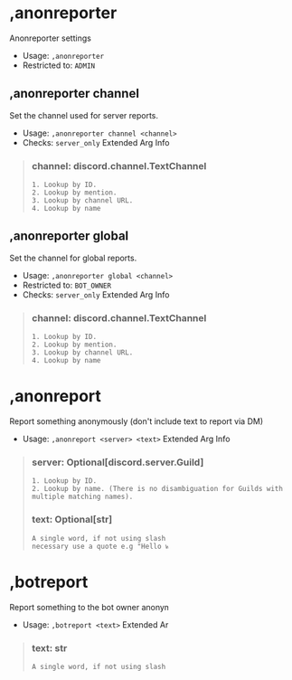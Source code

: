 # ,anonreporter
Anonreporter settings<br/>
 - Usage: `,anonreporter`
 - Restricted to: `ADMIN`
## ,anonreporter channel
Set the channel used for server reports.<br/>
 - Usage: `,anonreporter channel <channel>`
 - Checks: `server_only`
Extended Arg Info
> ### channel: discord.channel.TextChannel
> 
> 
>     1. Lookup by ID.
>     2. Lookup by mention.
>     3. Lookup by channel URL.
>     4. Lookup by name
> 
>     
## ,anonreporter global
Set the channel for global reports.<br/>
 - Usage: `,anonreporter global <channel>`
 - Restricted to: `BOT_OWNER`
 - Checks: `server_only`
Extended Arg Info
> ### channel: discord.channel.TextChannel
> 
> 
>     1. Lookup by ID.
>     2. Lookup by mention.
>     3. Lookup by channel URL.
>     4. Lookup by name
> 
>     
# ,anonreport
Report something anonymously (don't include text to report via DM)<br/>
 - Usage: `,anonreport <server> <text>`
Extended Arg Info
> ### server: Optional[discord.server.Guild]
> 
> 
>     1. Lookup by ID.
>     2. Lookup by name. (There is no disambiguation for Guilds with multiple matching names).
> 
>     
> ### text: Optional[str]
> ```
> A single word, if not using slash and multiple words are necessary use a quote e.g "Hello world".
> ```
# ,botreport
Report something to the bot owner anonymously.<br/>
 - Usage: `,botreport <text>`
Extended Arg Info
> ### text: str
> ```
> A single word, if not using slash and multiple words are necessary use a quote e.g "Hello world".
> ```
